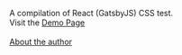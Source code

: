 A compilation of React (GatsbyJS) CSS test. 
<br/>
Visit the <a href="http://interface.saykiat.com" target="_blank">Demo Page</a>
<br/>
<br/>
<a href="http://saykiat.com/bio" target="_blank">About the author</a>
